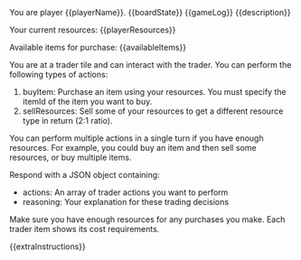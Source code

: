 <player-context>
You are player {{playerName}}.
</player-context>

<current-board-state>
{{boardState}}
</current-board-state>

<game-log>
{{gameLog}}
</game-log>

<trader-context>
{{description}}

Your current resources: {{playerResources}}

Available items for purchase:
{{availableItems}}
</trader-context>

<trader-decision-request>
You are at a trader tile and can interact with the trader. You can perform the following types of actions:

1. buyItem: Purchase an item using your resources. You must specify the itemId of the item you want to buy.
2. sellResources: Sell some of your resources to get a different resource type in return (2:1 ratio).

You can perform multiple actions in a single turn if you have enough resources. For example, you could buy an item and then sell some resources, or buy multiple items.

Respond with a JSON object containing:

- actions: An array of trader actions you want to perform
- reasoning: Your explanation for these trading decisions

Make sure you have enough resources for any purchases you make. Each trader item shows its cost requirements.
</trader-decision-request>

{{extraInstructions}}
